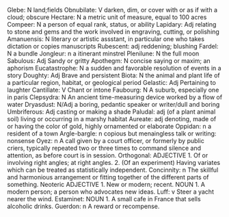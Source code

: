 Glebe: N land;fields
Obnubilate: V darken, dim, or cover with or as if with a cloud; obscure
Hectare: N a metric unit of measure, equal to 100 acres
Compeer: N a person of equal rank, status, or ability
Lapidary: Adj relating to stone and gems and the work involved in engraving, cutting, or polishing
Amanuensis: N literary or artistic assstant, in particular one who takes dictation or copies manuscripts
Rubescent: adj reddening; blushing
Fardel: N a bundle
Jongleur: n a itinerant minstrel
Plenilune: N the full moon
Sabulous: Adj Sandy or gritty
Apothegm: N concise saying or maxim; an aphorism
Eucatastrophe: N a sudden and favorable resolution of events in a story
Doughty: Adj Brave and persistent
Biota: N the animal and plant life of a particular region, habitat, or geological period
Gelastic: Adj Pertaining to laughter
Cantillate: V Chant or intone
Faubourg: N A suburb, especially one in paris
Clepsydra: N An ancient time-measuring device worked by a flow of water
Dryasdust: N/Adj a boring, pedantic speaker or writer/dull and boring
Umbriferous: Adj casting or making a shade
Paludal: adj (of a plant animal soil) living or occurring in a marshy habitat
Aureate: adj denoting, made of or having the color of gold, highly ornamented or elaborate
Oppidan: n a resident of a town
Argle-bargle: n copious but menaingless talk or writing: nonsense
Oyez: n A call given by a court officer, or formerly by public criers, typically repeated two or three times to command silence and attention, as before court is in session.
Orthogonal: ADJECTIVE	1. Of or involving right angles; at right angles. 2. (Of an experiment) Having variates which can be treated as statistically independent.
Concinnity: n The skillful and harmonious arrangement or fitting together of the different parts of something.
Neoteric ADJECTIVE 1. New or modern; recent. NOUN 1. A modern person; a person who advocates new ideas.
Luff: v Steer a yacht nearer the wind.
Estaminet: NOUN	1. A small cafe in France that sells alcoholic drinks.
Guerdon: n A reward or recompense.